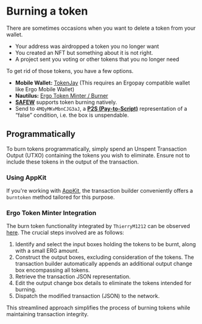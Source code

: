 # Burning a token

There are sometimes occasions when you want to delete a token from your wallet.

- Your address was airdropped a token you no longer want
- You created an NFT but something about it is not right.
- A project sent you voting or other tokens that you no longer need

To get rid of those tokens, you have a few options.

- **Mobile Wallet:** [TokenJay](https://www.tokenjay.app/app/#burntoken) (This requires an Ergopay compatible wallet like Ergo Mobile Wallet)
- **Nautilus:** [Ergo Token Minter / Burner](https://github.com/ThierryM1212/ergo-token-minter)
- **[SAFEW](https://github.com/ThierryM1212/SAFEW)** supports token burning natively.
- Send to `4MQyMKvMbnCJG3aJ`, a **[P2S (Pay-to-Script)](p2s.md)** representation of a “false” condition, i.e. the box is unspendable. <!--TODO: What? Hash is written into `R4` register of the box, in the explorer It looks like `0e2047ee2cbd52be01e0876c3e0b989a0d4d5f8955200b1fab0e6eeb2b182555c2fb`, where `0e` is type descriptor (byte array), `20` is bytestring length (0x20 in hex = 32), `47ee2cbd52be01e0876c3e0b989a0d4d5f8955200b1fab0e6eeb2b182555c2fb` is the hash of the file. --->

## Programmatically

To burn tokens programmatically, simply spend an Unspent Transaction Output (UTXO) containing the tokens you wish to eliminate. Ensure not to include these tokens in the output of the transaction.

### Using AppKit

If you're working with [AppKit](appkit.md), the transaction builder conveniently offers a `burntoken` method tailored for this purpose.

### Ergo Token Minter Integration

The burn token functionality integrated by `ThierryM1212` can be observed [here](https://github.com/ThierryM1212/ergo-token-minter/blob/main/src/index.js#L254). The crucial steps involved are as follows:

1. Identify and select the input boxes holding the tokens to be burnt, along with a small ERG amount.
2. Construct the output boxes, excluding consideration of the tokens. The transaction builder automatically appends an additional output change box encompassing all tokens.
3. Retrieve the transaction JSON representation.
4. Edit the output change box details to eliminate the tokens intended for burning.
5. Dispatch the modified transaction (JSON) to the network.

This streamlined approach simplifies the process of burning tokens while maintaining transaction integrity.
